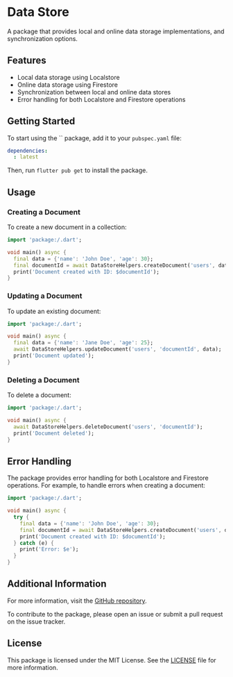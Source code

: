 # Data Store

A package that provides local and online data storage implementations, and synchronization options.

## Features

- Local data storage using Localstore
- Online data storage using Firestore
- Synchronization between local and online data stores
- Error handling for both Localstore and Firestore operations

## Getting Started

To start using the `` package, add it to your `pubspec.yaml` file:

```yaml
dependencies:
  : latest
```

Then, run `flutter pub get` to install the package.

## Usage

### Creating a Document

To create a new document in a collection:

```dart
import 'package:/.dart';

void main() async {
  final data = {'name': 'John Doe', 'age': 30};
  final documentId = await DataStoreHelpers.createDocument('users', data);
  print('Document created with ID: $documentId');
}
```

### Updating a Document

To update an existing document:

```dart
import 'package:/.dart';

void main() async {
  final data = {'name': 'Jane Doe', 'age': 25};
  await DataStoreHelpers.updateDocument('users', 'documentId', data);
  print('Document updated');
}
```

### Deleting a Document

To delete a document:

```dart
import 'package:/.dart';

void main() async {
  await DataStoreHelpers.deleteDocument('users', 'documentId');
  print('Document deleted');
}
```

## Error Handling

The package provides error handling for both Localstore and Firestore operations. For example, to handle errors when creating a document:

```dart
import 'package:/.dart';

void main() async {
  try {
    final data = {'name': 'John Doe', 'age': 30};
    final documentId = await DataStoreHelpers.createDocument('users', data);
    print('Document created with ID: $documentId');
  } catch (e) {
    print('Error: $e');
  }
}
```

## Additional Information

For more information, visit the [GitHub repository](https://github.com/bienvenuelisis/.git).

To contribute to the package, please open an issue or submit a pull request on the issue tracker.

## License

This package is licensed under the MIT License. See the [LICENSE](https://github.com/bienvenuelisis//blob/main/LICENSE) file for more information.
